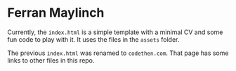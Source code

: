 # Ferran Maylinch

Currently, the `index.html` is a simple template with a minimal CV
and some fun code to play with it. It uses the files in the `assets` folder.

The previous `index.html` was renamed to `codethen.com`. That page
has some links to other files in this repo.
